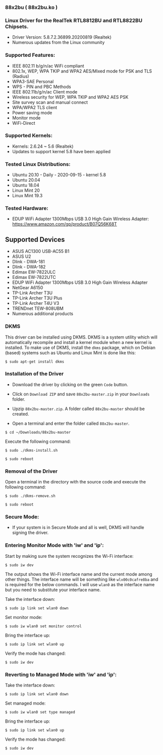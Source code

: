 ### 88x2bu ( 88x2bu.ko )

### Linux Driver for the RealTek RTL8812BU and RTL8822BU Chipsets.

- Driver Version: 5.8.7.2.36899.20200819 (Realtek)
- Numerous updates from the Linux community

### Supported Features:

- IEEE 802.11 b/g/n/ac WiFi compliant
- 802.1x, WEP, WPA TKIP and WPA2 AES/Mixed mode for PSK and TLS (Radius)
- WPA3-SAE Personal
- WPS - PIN and PBC Methods
- IEEE 802.11b/g/n/ac Client mode
- Wireless security for WEP, WPA TKIP and WPA2 AES PSK
- Site survey scan and manual connect
- WPA/WPA2 TLS client
- Power saving mode
- Monitor mode
- WiFi-Direct

### Supported Kernels:

- Kernels: 2.6.24 ~ 5.6 (Realtek)
- Updates to support kernel 5.8 have been applied

### Tested Linux Distributions:

- Ubuntu 20.10 - Daily - 2020-09-15 - kernel 5.8
- Ubuntu 20.04
- Ubuntu 18.04
- Linux Mint 20
- Linux Mint 19.3

### Tested Hardware:

- EDUP WiFi Adapter 1300Mbps USB 3.0 High Gain Wireless Adapter:
  https://www.amazon.com/gp/product/B07Q56K68T

## Supported Devices

* ASUS AC1300 USB-AC55 B1
* ASUS U2
* Dlink - DWA-181
* Dlink - DWA-182
* Edimax EW-7822ULC
* Edimax EW-7822UTC
* EDUP WiFi Adapter 1300Mbps USB 3.0 High Gain Wireless Adapter
* NetGear A6150
* TP-Link Archer T3U
* TP-Link Archer T3U Plus
* TP-Link Archer T4U V3
* TRENDnet TEW-808UBM
* Numerous additional products

### DKMS
This driver can be installed using DKMS. DKMS is a system utility which will automatically recompile and install a kernel module when a new kernel is installed. To make use of DKMS, install the `dkms` package, which on Debian (based) systems such as Ubuntu and Linux Mint is done like this:
```
$ sudo apt-get install dkms
```

### Installation of the Driver

- Download the driver by clicking on the green `Code` button.

- Click on `Download ZIP` and save `88x2bu-master.zip` in your `Downloads` folder.

- Upzip `88x2bu-master.zip`. A folder called `88x2bu-master` should be created.

- Open a terminal and enter the folder called `88x2bu-master`.

```
$ cd ~/Downloads/88x2bu-master
```

Execute the following command:
```
$ sudo ./dkms-install.sh
```
```
$ sudo reboot
```
### Removal of the Driver
Open a terminal in the directory with the source code and execute the following command:
```
$ sudo ./dkms-remove.sh
```
```
$ sudo reboot
```
### Secure Mode:

- If your system is in Secure Mode and all is well, DKMS will handle signing the driver. 

### Entering Monitor Mode with 'iw' and 'ip':
Start by making sure the system recognizes the Wi-Fi interface:
```
$ sudo iw dev
```

The output shows the Wi-Fi interface name and the current mode among other things. The interface name will be something like `wlx00c0cafre8ba` and is required for the below commands. I will use `wlan0` as the interface name but you need to substitute your interface name.

Take the interface down:
```
$ sudo ip link set wlan0 down
```

Set monitor mode:
```
$ sudo iw wlan0 set monitor control
```

Bring the interface up:
```
$ sudo ip link set wlan0 up
```

Verify the mode has changed:
```
$ sudo iw dev
```

### Reverting to Managed Mode with 'iw' and 'ip':

Take the interface down:
```
$ sudo ip link set wlan0 down
```

Set managed mode:
```
$ sudo iw wlan0 set type managed
```

Bring the interface up:
```
$ sudo ip link set wlan0 up
```

Verify the mode has changed:
```
$ sudo iw dev
```
